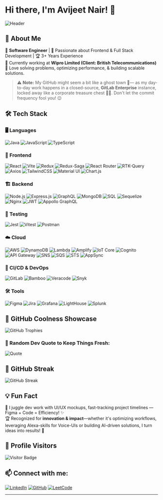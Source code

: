 # Hi there, I'm Avijeet Nair! 👋

![Header](https://readme-typing-svg.herokuapp.com?font=Fira+Code&weight=600&size=30&duration=4000&pause=1000&color=F7B801&width=700&lines=Hi%2C+I'm+Avijeet+Nair!;Welcome+to+my+GitHub+Profile!;Full-Stack+Developer+%7C+UI/UX+Designer;Let's+Build+Something+Awesome!+%F0%9F%92%AA)

## 🚀 About Me

🔹 **Software Engineer** | 🎯 Passionate about Frontend & Full Stack Development | 🏆 3+ Years Experience  
🔹 Currently working at **Wipro Limited (Client: British Telecommunications)**  
🔹 Love solving problems, optimizing performance, & building scalable solutions.  

> ⚠️ **Note:** My GitHub might seem a bit like a ghost town 👻— as my day-to-day work happens in a closed-source, **GitLab Enterprise** instance, locked away like a corporate treasure chest 🏴‍☠️.  Don't let the commit frequency fool you! 😉 

## 🛠️ Tech Stack

### 🖥️ Languages
![Java](https://img.shields.io/badge/Java-ED8B00?style=for-the-badge&logo=java&logoColor=white)
![JavaScript](https://img.shields.io/badge/JavaScript-F7DF1E?style=for-the-badge&logo=javascript&logoColor=black)
![TypeScript](https://img.shields.io/badge/TypeScript-3178C6?style=for-the-badge&logo=typescript&logoColor=white)

### 🎨 Frontend
![React](https://img.shields.io/badge/React-20232A?style=for-the-badge&logo=react&logoColor=61DAFB)
![Vite](https://img.shields.io/badge/Vite-B73BFE?style=for-the-badge&logo=vite&logoColor=FFD62E)
![Redux](https://img.shields.io/badge/Redux-764ABC?style=for-the-badge&logo=redux&logoColor=white)
![Redux-Saga](https://img.shields.io/badge/Redux%20saga-86D46B?style=for-the-badge&logo=redux%20saga&logoColor=999999)
![React Router](https://img.shields.io/badge/React_Router-CA4245?style=for-the-badge&logo=react-router&logoColor=white)
![RTK-Query](https://img.shields.io/badge/React_Query-FF4154?style=for-the-badge&logo=ReactQuery&logoColor=white)
![Axios](https://img.shields.io/badge/axios-671ddf?&style=for-the-badge&logo=axios&logoColor=white)
![TailwindCSS](https://img.shields.io/badge/TailwindCSS-06B6D4?style=for-the-badge&logo=tailwind-css&logoColor=white)
![Material UI](https://img.shields.io/badge/Material--UI-0081CB?style=for-the-badge&logo=mui&logoColor=white)
![Chart.js](https://img.shields.io/badge/Chart%20js-FF6384?style=for-the-badge&logo=chartdotjs&logoColor=white)

### 🏗️ Backend
![Node.js](https://img.shields.io/badge/Node.js-43853D?style=for-the-badge&logo=node.js&logoColor=white)
![Express.js](https://img.shields.io/badge/Express.js-000000?style=for-the-badge&logo=express&logoColor=white)
![GraphQL](https://img.shields.io/badge/GraphQL-E10098?style=for-the-badge&logo=graphql&logoColor=white)
![MongoDB](https://img.shields.io/badge/MongoDB-4EA94B?style=for-the-badge&logo=mongodb&logoColor=white)
![SQL](https://img.shields.io/badge/SQL-4479A1?style=for-the-badge&logo=postgresql&logoColor=white)
![Sequelize](https://img.shields.io/badge/Sequelize-52B0E7?style=for-the-badge&logo=Sequelize&logoColor=white)
![Nginx](https://img.shields.io/badge/Nginx-009639?style=for-the-badge&logo=nginx&logoColor=white)
![JWT](https://img.shields.io/badge/JWT-000000?style=for-the-badge&logo=JSON%20web%20tokens&logoColor=white)
![Appollo GraphQL](https://img.shields.io/badge/Apollo%20GraphQL-311C87?&style=for-the-badge&logo=Apollo%20GraphQL&logoColor=white)

### 🧪 Testing
![Jest](https://img.shields.io/badge/Jest-C21325?style=for-the-badge&logo=jest&logoColor=white) 
![Vitest](https://img.shields.io/badge/Vitest-6E9F18?style=for-the-badge&logo=vitest&logoColor=white) 
![Postman](https://img.shields.io/badge/Postman-FF6C37?style=for-the-badge&logo=postman&logoColor=white)


### ☁️ Cloud
![AWS](https://img.shields.io/badge/AWS-FF9900?style=for-the-badge&logo=amazon-aws&logoColor=white)
![DynamoDB](https://img.shields.io/badge/DynamoDB-4053D6?style=for-the-badge&logo=amazon-dynamodb&logoColor=white)
![Lambda](https://img.shields.io/badge/AWS%20Lambda-FF9900?style=for-the-badge&logo=awslambda&logoColor=white)
![Amplify](https://img.shields.io/badge/Amplify-FF9900?style=for-the-badge&logo=aws-amplify&logoColor=white)
![IoT Core](https://img.shields.io/badge/IoT%20Core-1A5276?style=for-the-badge&logo=amazon-aws&logoColor=white)
![Cognito](https://img.shields.io/badge/Cognito-5A20CB?style=for-the-badge&logo=amazon-cognito&logoColor=white)
![API Gateway](https://img.shields.io/badge/API%20Gateway-FF4F00?style=for-the-badge&logo=amazon-aws&logoColor=white)
![SNS](https://img.shields.io/badge/SNS-FF9900?style=for-the-badge&logo=amazon-aws&logoColor=white)
![SQS](https://img.shields.io/badge/SQS-232F3E?style=for-the-badge&logo=amazon-aws&logoColor=white)
![STS](https://img.shields.io/badge/STS-FF9900?style=for-the-badge&logo=amazon-aws&logoColor=white)
![AppSync](https://img.shields.io/badge/AppSync-F00?style=for-the-badge&logo=amazon-aws&logoColor=white)


### 🔄 CI/CD & DevOps
![GitLab](https://img.shields.io/badge/GitLab-FC6D26?style=for-the-badge&logo=gitlab&logoColor=white)
![Bamboo](https://img.shields.io/badge/Bamboo-0052CC?style=for-the-badge&logo=atlassian&logoColor=white)
![Veracode](https://img.shields.io/badge/Veracode-2A579A?style=for-the-badge&logo=veracode&logoColor=white)
![Snyk](https://img.shields.io/badge/Snyk-4C4A73?style=for-the-badge&logo=snyk&logoColor=white)

### 🛠️ Tools
![Figma](https://img.shields.io/badge/Figma-F24E1E?style=for-the-badge&logo=figma&logoColor=white)
![Jira](https://img.shields.io/badge/Jira-0052CC?style=for-the-badge&logo=jira&logoColor=white)
![Grafana](https://img.shields.io/badge/Grafana-F46800?style=for-the-badge&logo=grafana&logoColor=white)
![LightHouse](https://img.shields.io/badge/Lighthouse-F44B21?style=for-the-badge&logo=Lighthouse&logoColor=white)
![Splunk](https://img.shields.io/badge/Splunk-000000?style=for-the-badge&logo=Splunk&logoColor=white)

## 🌟 GitHub Coolness Showcase

![GitHub Trophies](https://github-profile-trophy.vercel.app/?username=avijeetnair&theme=radical&no-frame=true&row=1&column=6)

### 📌 Random Dev Quote to Keep Things Fresh:
![Quote](https://quotes-github-readme.vercel.app/api?type=horizontal&theme=radical)

## 🎯 GitHub Streak

![GitHub Streak](https://streak-stats.demolab.com/?user=avijeetnair&theme=radical&hide_border=true)

## 💡 Fun Fact  
🚀 I juggle dev work with UI/UX mockups, fast-tracking project timelines — Figma + Code = Efficiency! ✨  
🏆 Recognized for **innovation & impact**—whether it's optimizing workflows, leveraging Alexa-skills for Voice-UIs or building AI-driven solutions, I turn ideas into results! 🚀  

## 👀 Profile Visitors
![Visitor Badge](https://komarev.com/ghpvc/?username=avijeetnair&style=flat-square&color=blue)

## 📫 Connect with me:

[![LinkedIn](https://img.shields.io/badge/LinkedIn-0077B5?style=for-the-badge&logo=linkedin&logoColor=white)](https://linkedin.com/in/avijeet-nair)
[![GitHub](https://img.shields.io/badge/GitHub-181717?style=for-the-badge&logo=github&logoColor=white)](https://github.com/avijeetnair)
[![LeetCode](https://img.shields.io/badge/LeetCode-FFA116?style=for-the-badge&logo=leetcode&logoColor=white)](https://leetcode.com/avijeet)

---


